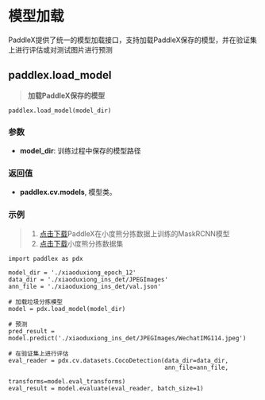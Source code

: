 # 模型加载

PaddleX提供了统一的模型加载接口，支持加载PaddleX保存的模型，并在验证集上进行评估或对测试图片进行预测

## paddlex.load_model
> **加载PaddleX保存的模型**  

```
paddlex.load_model(model_dir)
```

### 参数

* **model_dir**: 训练过程中保存的模型路径

### 返回值
* **paddlex.cv.models**, 模型类。

### 示例
> 1. [点击下载](https://bj.bcebos.com/paddlex/models/xiaoduxiong_epoch_12.tar.gz)PaddleX在小度熊分拣数据上训练的MaskRCNN模型
> 2. [点击下载](https://bj.bcebos.com/paddlex/datasets/xiaoduxiong_ins_det.tar.gz)小度熊分拣数据集

```
import paddlex as pdx

model_dir = './xiaoduxiong_epoch_12'
data_dir = './xiaoduxiong_ins_det/JPEGImages'
ann_file = './xiaoduxiong_ins_det/val.json'

# 加载垃圾分拣模型
model = pdx.load_model(model_dir)

# 预测
pred_result = model.predict('./xiaoduxiong_ins_det/JPEGImages/WechatIMG114.jpeg')

# 在验证集上进行评估
eval_reader = pdx.cv.datasets.CocoDetection(data_dir=data_dir,
                                            ann_file=ann_file,
                                            transforms=model.eval_transforms)
eval_result = model.evaluate(eval_reader, batch_size=1)
```
